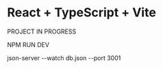 # React + TypeScript + Vite

PROJECT IN PROGRESS

NPM RUN DEV

json-server --watch db.json --port 3001

